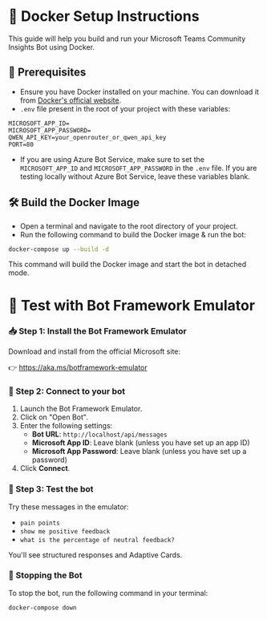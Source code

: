 # 🐳 Docker Setup Instructions

This guide will help you build and run your Microsoft Teams Community Insights Bot using Docker.


## 📁 Prerequisites

- Ensure you have Docker installed on your machine. You can download it from [Docker's official website](https://www.docker.com/get-started).
- `.env` file present in the root of your project with these variables:

```env
MICROSOFT_APP_ID=
MICROSOFT_APP_PASSWORD=
QWEN_API_KEY=your_openrouter_or_qwen_api_key
PORT=80
```

- If you are using Azure Bot Service, make sure to set the `MICROSOFT_APP_ID` and `MICROSOFT_APP_PASSWORD` in the `.env` file. If you are testing locally without Azure Bot Service, leave these variables blank.

## 🛠️ Build the Docker Image

- Open a terminal and navigate to the root directory of your project.
- Run the following command to build the Docker image & run the bot:

```bash
docker-compose up --build -d
```

This command will build the Docker image and start the bot in detached mode.

# 🧪 Test with Bot Framework Emulator

### 📥 Step 1: Install the Bot Framework Emulator

Download and install from the official Microsoft site:

👉 <https://aka.ms/botframework-emulator>

### 📡 Step 2: Connect to your bot

1. Launch the Bot Framework Emulator.
2. Click on "Open Bot".
3. Enter the following settings:
   - **Bot URL**: `http://localhost/api/messages`
   - **Microsoft App ID**: Leave blank (unless you have set up an app ID)
   - **Microsoft App Password**: Leave blank (unless you have set up a password)
4. Click **Connect**.

### 💬 Step 3: Test the bot

Try these messages in the emulator:

- `pain points`
- `show me positive feedback`
- `what is the percentage of neutral feedback?`

You'll see structured responses and Adaptive Cards.

### 🧹 Stopping the Bot

To stop the bot, run the following command in your terminal:

```bash
docker-compose down
```
